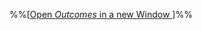 %%[<a href="{{baseUrl}}/schedule/week3/outcomes.html" target="_blank">Open _Outcomes_ in a new Window <span class="glyphicon glyphicon-new-window" aria-hidden="true"></span></a>]%%

<panel header=":trophy: Outcomes" ctrl-lvl="1" expanded no-close>
  <include src="outcomes.md#main" />
</panel>

<panel header=":clipboard: Todo" ctrl-lvl="1" no-close>
  <include src="todo.md" />
</panel>

<panel header=":raising_hand: Tutorial 3" ctrl-lvl="1" no-close>
  <include src="tutorial.md" />
</panel>

<panel header=":loudspeaker: Lecture 3" ctrl-lvl="1" no-close>
  <include src="lecture.md" />
</panel>
